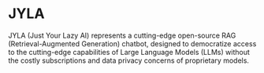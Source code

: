 # JYLA
JYLA (Just Your Lazy AI) represents a cutting-edge open-source RAG (Retrieval-Augmented Generation) chatbot, designed to democratize access to the cutting-edge capabilities of Large Language Models (LLMs) without the costly subscriptions and data privacy concerns of proprietary models.
